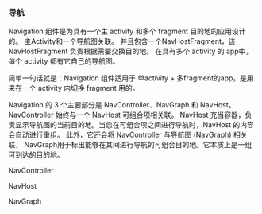 ### 导航

Navigation 组件是为具有一个主 activity 和多个 fragment 目的地的应用设计的。
主Activity和一个导航图关联。 并且包含一个NavHostFragment，该 NavHostFragment 负责根据需要交换目的地。
在具有多个 activity 的 app中，每个 activity 都有它自己的导航图。

简单一句话就是：Navigation 组件适用于 单activity + 多fragment的app。是用来在一个 activity 内切换 fragment 用的。



Navigation 的 3 个主要部分是 NavController、NavGraph 和 NavHost。
NavController 始终与一个 NavHost 可组合项相关联。
NavHost 充当容器，负责显示导航图的当前目的地。当您在可组合项之间进行导航时，NavHost 的内容会自动进行重组。
此外，它还会将 NavController 与导航图 (NavGraph) 相关联，
NavGraph用于标出能够在其间进行导航的可组合目的地。它本质上是一组可到达的目的地。


NavController

NavHost 

NavGraph